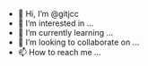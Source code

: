 - 👋 Hi, I’m @gitjcc
- 👀 I’m interested in ...
- 🌱 I’m currently learning ...
- 💞️ I’m looking to collaborate on ...
- 📫 How to reach me ...

<!---
gitjcc/gitjcc is a ✨ special ✨ repository because its `README.md` (this file) appears on your GitHub profile.
You can click the Preview link to take a look at your changes.
--->
